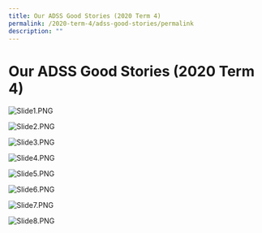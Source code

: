 ```yaml
---
title: Our ADSS Good Stories (2020 Term 4)
permalink: /2020-term-4/adss-good-stories/permalink
description: ""
---
```

Our ADSS Good Stories (2020 Term 4)
===================================

![Slide1.PNG](https://admiraltysec-moe-edu-sg-admin.cwp.sg/qql/slot/u752/2021/adssgs/t42020/Slide1.PNG)  
  
  
![Slide2.PNG](https://admiraltysec-moe-edu-sg-admin.cwp.sg/qql/slot/u752/2021/adssgs/t42020/Slide2.PNG)  
  
![Slide3.PNG](https://admiraltysec-moe-edu-sg-admin.cwp.sg/qql/slot/u752/2021/adssgs/t42020/Slide3.PNG)  
  
![Slide4.PNG](https://admiraltysec-moe-edu-sg-admin.cwp.sg/qql/slot/u752/2021/adssgs/t42020/Slide4.PNG)  
  
![Slide5.PNG](https://admiraltysec-moe-edu-sg-admin.cwp.sg/qql/slot/u752/2021/adssgs/t42020/Slide5.PNG)  
  
![Slide6.PNG](https://admiraltysec-moe-edu-sg-admin.cwp.sg/qql/slot/u752/2021/adssgs/t42020/Slide6.PNG)  
  
![Slide7.PNG](https://admiraltysec-moe-edu-sg-admin.cwp.sg/qql/slot/u752/2021/adssgs/t42020/Slide7.PNG)  
  
![Slide8.PNG](https://admiraltysec-moe-edu-sg-admin.cwp.sg/qql/slot/u752/2021/adssgs/t42020/Slide8.PNG)